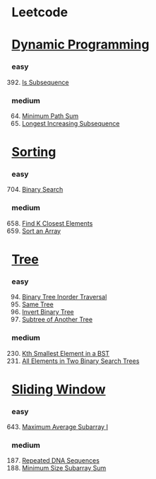 # Leetcode

# [Dynamic Programming](https://leetcode.com/tag/dynamic-programming/)
### easy
392. [Is Subsequence](./IsSubsequence(392).py)
### medium
64. [Minimum Path Sum](./MinimumPathSum(64).py)
300. [Longest Increasing Subsequence](./LongestIncreasingSubsequence(300).py)

# [Sorting](https://leetcode.com/tag/sorting/)
### easy
704. [Binary Search](./BinarySearch(704).py)
### medium
658. [Find K Closest Elements](./FindKClosestElements(658).py)
912. [Sort an Array](./SortAnArray(912).py)

# [Tree](https://leetcode.com/tag/tree/)
### easy
94. [Binary Tree Inorder Traversal](./BinaryTreeInorderTraversal(94).py)
100. [Same Tree](./SameTree(100).py)
226. [Invert Binary Tree](./InvertBinaryTree(226).py)
572. [Subtree of Another Tree](./SubtreeOfAnotherTree(572).py)
### medium
230. [Kth Smallest Element in a BST](./KthSmallestElementInABST(230).py)
1305. [All Elements in Two Binary Search Trees](./AllElementsInTwoBinarySearchTrees(1305).py)

# [Sliding Window](https://leetcode.com/tag/sliding-window/)
### easy
643.  [Maximum Average Subarray I](./MaximumAverageSubarrayI(643).py)

### medium
187. [Repeated DNA Sequences](./RepeatedDNASequences(187).py) 
209.  [Minimum Size Subarray Sum](./MinimumSizeSubarraySum(209).py)